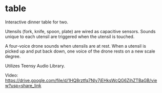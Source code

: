 # table

Interactive dinner table for two. 

Utensils (fork, knife, spoon, plate) are wired as capacitive sensors. Sounds unique to each utensil are triggered when the utensil is touched. 

A four-voice drone sounds when utensils are at rest. When a utensil is picked up and put back down, one voice of the drone rests on a new scale degree.

Utilizes Teensy Audio Library.

Video: https://drive.google.com/file/d/1HQ8rztfq7NIy7jEHksWcQG6ZihZTBaGB/view?usp=share_link
